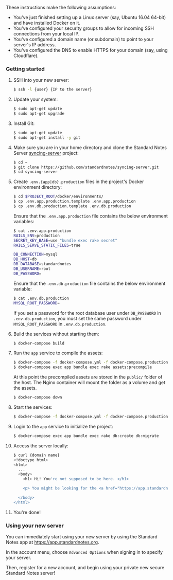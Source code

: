 These instructions make the following assumptions:
- You've just finished setting up a Linux server (say, Ubuntu 16.04 64-bit) and have installed Docker on it.
- You've configured your security groups to allow for incoming SSH connections from your local IP.
- You've configured a domain name (or subdomain) to point to your server's IP address.
- You've configured the DNS to enable HTTPS for your domain (say, using Cloudflare).

### Getting started

1. SSH into your new server:

    ``` bash
    $ ssh -l {user} {IP to the server}
    ```

2. Update your system:

    ``` bash
    $ sudo apt-get update
    $ sudo apt-get upgrade
    ```

3. Install Git:

    ``` bash
    $ sudo apt-get update
    $ sudo apt-get install -y git
    ```

4. Make sure you are in your home directory and clone the Standard Notes Server [syncing-server](https://github.com/standardnotes/syncing-server) project:

    ``` bash
    $ cd ~
    $ git clone https://github.com/standardnotes/syncing-server.git
    $ cd syncing-server
    ```

5. Create `.env.{app|db}.production` files in the project's Docker environment directory:

    ``` bash
    $ cd $PROJECT_ROOT/docker/environments/
    $ cp .env.app.production.template .env.app.production
    $ cp .env.db.production.template .env.db.production
    ```

    Ensure that the `.env.app.production` file contains the below environment variables:

    ```bash
    $ cat .env.app.production
    RAILS_ENV=production
    SECRET_KEY_BASE=use "bundle exec rake secret"
    RAILS_SERVE_STATIC_FILES=true

    DB_CONNECTION=mysql
    DB_HOST=db
    DB_DATABASE=standardnotes
    DB_USERNAME=root
    DB_PASSWORD=
    ```

    Ensure that the `.env.db.production` file contains the below environment variable:

    ``` bash
    $ cat .env.db.production
    MYSQL_ROOT_PASSWORD=
    ```

    If you set a password for the root database user under `DB_PASSWORD` in `.env.db.production`, you must set the same password under `MYSQL_ROOT_PASSWORD` in `.env.db.production`.

6. Build the services without starting them:

    ``` bash
    $ docker-compose build
    ```

7. Run the `app` service to compile the assets:

    ``` bash
    $ docker-compose -f docker-compose.yml -f docker-compose.production.yml up -d app
    $ docker-compose exec app bundle exec rake assets:precompile
    ```

    At this point the precompiled assets are stored in the `public/`
    folder of the host. The Nginx container will mount the folder as a volume
    and get the assets.

    ``` bash
    $ docker-compose down
    ```

8. Start the services:

    ``` bash
    $ docker-compose -f docker-compose.yml -f docker-compose.production.yml up -d
    ```

9. Login to the `app` service to initialize the project:

    ``` bash
    $ docker-compose exec app bundle exec rake db:create db:migrate
    ```

10. Access the server locally:

    ``` bash
    $ curl {domain name}
    <!doctype html>
    <html>
      ...
      <body>
        <h1> Hi! You're not supposed to be here. </h1>

        <p> You might be looking for the <a href="https://app.standardnotes.org"> Standard Notes Web App</a> or the main <a href="https://standardnotes.org"> Standard Notes Website</a>. </p>

      </body>
    </html>
    ```

11. You're done!

### Using your new server

You can immediately start using your new server by using the Standard Notes app at https://app.standardnotes.org.

In the account menu, choose `Advanced Options` when signing in to specify your server.

Then, register for a new account, and begin using your private new secure Standard Notes server!

